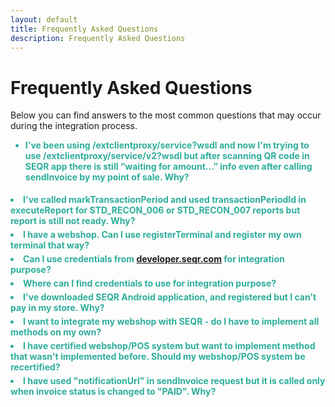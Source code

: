 ```yaml
---
layout: default
title: Frequently Asked Questions
description: Frequently Asked Questions
---
```


Frequently Asked Questions
=============

Below you can find answers to the most common questions that may occur during the integration process.
 
<script>
 $(document).ready(function() {
 
    $('.faq_question').click(function() {
 
        if ($(this).parent().is('.open')){
            $(this).closest('.faq').find('.faq_answer_container').animate({'height':'0'},500);
            $(this).closest('.faq').removeClass('open');
 
            }else{
                var newHeight =$(this).closest('.faq').find('.faq_answer').height() +'px';
                $(this).closest('.faq').find('.faq_answer_container').animate({'height':newHeight},500);
                $(this).closest('.faq').addClass('open');
            }
 
    });
 
});
</script>
<style>
/*FAQS*/
.faq_question {
    margin: 0px;
    padding: 0px 0px 5px 0px;
    display: inline-block;
    cursor: pointer;
    font-weight: bold;
    color: #2EAE9B;
}
 
.faq_answer_container {
    height: 0px;
    overflow: hidden;
    padding: 0px;
    color: #000000;
}

.faq_container {
	margin-bottom: 5px;
}
 
</style>
 
<div class="faq_container">
   <div class="faq">
      <ul>
       <div class="faq_question"><li>I've been using /extclientproxy/service?wsdl and now I'm trying to use /extclientproxy/service/v2?wsdl but after scanning QR code in SEQR app there is still “waiting for amount...” info even after calling sendInvoice by my point of sale. Why?</div>
           <div class="faq_answer_container">
              <div class="faq_answer">Probably the reason is missing
<pre><code class="python"><span class="n">&lt;</span>acknowledgmentMode<span>&gt;</span>NO_ACKNOWLEDGMENT<span>&lt;</span><span>/</span>acknowledgmentMode<span>&gt;</span></code></pre>
			in your sendInvoice request. See <a href="/merchant/reference/api.html">API</a> for details.</li>
           </div>        
    </div>
 </div>
<div class="faq_container">
   <div class="faq">
      <div class="faq_question"><li>I've called markTransactionPeriod and used transactionPeriodId in executeReport for STD_RECON_006 or STD_RECON_007 reports but report is still not ready. Why?</div>
           <div class="faq_answer_container">
              <div class="faq_answer">In order to use terminal related reports you have to specify that terminal in markTransactionPeriod call by adding:
<pre><code class="python"><span class="p">&lt;</span><span class="n">parameters</span><span class="o">&gt;</span>
	<span class="o">&lt;</span><span class="n">entry</span><span class="o">&gt;</span>
		<span class="o">&lt;</span>key<span class="o">&gt;</span><span class="n">TERMINALID</span><span class="o">&gt;</span><span class="n"></span><span class="o">&lt;/</span><span class="n">key</span><span class="o">&gt;</span>
		<span class="o">&lt;</span>value<span class="o">&gt;</span><span class="n"><span class="o">&lt;</span>YOUR_TERMINAL_ID_HERE</span><span class="o">&gt;</span><span class="o">&lt;/</span><span class="n">value</span><span class="o">&gt;</span>
	<span class="o">&lt;/</span><span class="n">entry</span><span class="o">&gt;</span>
<span class="o">&lt;/</span><span class="n">parameters</span><span class="o">&gt;</span></code></pre>
			in your sendInvoice request. See <a href="/merchant/reference/api.html">API</a> for details.</li>
           </div>        
    </div>
 </div>
<div class="faq_container">
   <div class="faq">
      <div class="faq_question"><li>I have a webshop. Can I use registerTerminal and register my own terminal that way?</div>
           <div class="faq_answer_container">
              <div class="faq_answer">No, you can't. Terminal registered by registerTerminal call will be of type “cash register”, so there will always be only one transaction on it. Every new sendInvoice call will cancel previous invoice. You have to use terminalID/password provided by Seamless.</li>
           </div>        
    </div>
 </div>
 <div class="faq_container">
   <div class="faq">
      <div class="faq_question"><li>Can I use credentials from <a href="developer.seqr.com">developer.seqr.com</a> for integration purpose?</div>
           <div class="faq_answer_container">
              <div class="faq_answer">No, you can't. You should use credentials provided by Integrations team in startup kit as these credentials are unique and will be used during certification.</li>
           </div>        
    </div>
 </div>
  <div class="faq_container">
   <div class="faq">
      <div class="faq_question"><li>Where can I find credentials to use for integration purpose?</div>
           <div class="faq_answer_container">
              <div class="faq_answer">Please check the document which name starts with “Account_information”</li>
           </div>        
    </div>
 </div>
 <div class="faq_container">
   <div class="faq">
      <div class="faq_question"><li>I've downloaded SEQR Android application, and registered but I can't pay in my store. Why?</div>
           <div class="faq_answer_container">
              <div class="faq_answer">Make sure you have chosen <b>Extdev</b> server from the list during registration.</li>
           </div>        
    </div>
 </div>
 <div class="faq_container">
   <div class="faq">
      <div class="faq_question"><li>I want to integrate my webshop with SEQR - do I have to implement all methods on my own?</div>
           <div class="faq_answer_container">
              <div class="faq_answer">You can implement all methods on your own the way you like. You can also use our <a href="https://github.com/SeamlessDistribution/seqr-webshop-plugin">plugin</a> which will simplify generating QR code and calling getPaymentStatus.</li>
           </div>        
    </div>
 </div>
 <div class="faq_container">
   <div class="faq">
      <div class="faq_question"><li>I have certified webshop/POS system but want to implement method that wasn't implemented before. Should my webshop/POS system be recertified?</div>
           <div class="faq_answer_container">
              <div class="faq_answer">Yes. Every change made in SEQR API implementation should be recertified in order to avoid regression errors.</li>
           </div>        
    </div>
 </div>
 <div class="faq_container">
   <div class="faq">
      <div class="faq_question"><li>I have used "notificationUrl" in sendInvoice request but it is called only when invoice status is changed to "PAID". Why? </div>
           <div class="faq_answer_container">
              <div class="faq_answer">Unfortunately the URL defined in "notificationUrl" will currently be called only once invoice is PAID. So if you're not using our <a href="https://github.com/SeamlessDistribution/seqr-webshop-plugin">plugin</a> then you have to implement getPaymentStatus and check status of invoice on your own.</li>
           </div>        
    </div>
 </div>













